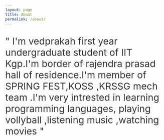 ```yaml
---
layout: page
title: About
permalink: /about/
---
```


<p style="color:#333; font-size: 30px"> " I'm vedprakah first year undergraduate student of IIT Kgp.I'm border of rajendra prasad hall of residence.I'm member of SPRING FEST,KOSS ,KRSSG mech team .I'm very intrested in learning programming languages, playing vollyball  ,listening music ,watching movies "
</p>